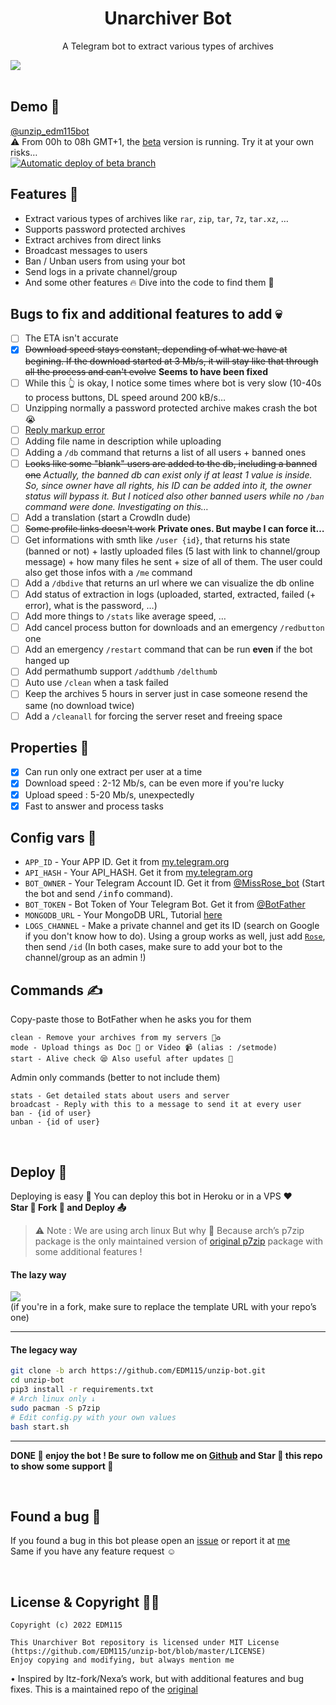 <h1 align="center">Unarchiver Bot</h1>

<p align="center">A Telegram bot to extract various types of archives</p>

<img align="center" src="https://telegra.ph/file/426207477776ffa00519f.png"/>
</br></br>

## Demo 🥰

[@unzip_edm115bot](https://t.me/unzip_edm115bot)  
⚠️ From 00h to 08h GMT+1, the [beta](https://github.com/EDM115/unzip-bot/tree/beta) version is running. Try it at your own risks…  
[![Automatic deploy of beta branch](https://github.com/EDM115/unzip-bot/actions/workflows/beta-auto-deploy.yml/badge.svg?branch=beta)](https://github.com/EDM115/unzip-bot/actions/workflows/beta-auto-deploy.yml)  
  
## Features 👀

- Extract various types of archives like `rar`, `zip`, `tar`, `7z`, `tar.xz`, …
- Supports password protected archives
- Extract archives from direct links
- Broadcast messages to users
- Ban / Unban users from using your bot
- Send logs in a private channel/group
- And some other features 🔥 Dive into the code to find them 🤭
  
## Bugs to fix and additional features to add 💀  
  
- [ ] The ETA isn't accurate
- [x] ~~Download speed stays constant, depending of what we have at begining. If the download started at 3 Mb/s, it will stay like that through all the process and can't evolve~~ **Seems to have been fixed**
- [ ] While this 👆 is okay, I notice some times where bot is very slow (10-40s to process buttons, DL speed around 200 kB/s…
- [ ] Unzipping normally a password protected archive makes crash the bot 😭
- [ ] [Reply markup error](https://github.com/EDM115/unzip-bot/issues/2)
- [ ] Adding file name in description while uploading
- [ ] Adding a `/db` command that returns a list of all users + banned ones
- [ ] ~~Looks like some "blank" users are added to the db, including a banned one~~ *Actually, the banned db can exist only if at least 1 value is inside. So, since owner have all rights, his ID can be added into it, the owner status will bypass it. But I noticed also other banned users while no `/ban` command were done. Investigating on this…*
- [ ] Add a translation (start a CrowdIn dude)
- [ ] ~~Some profile links doesn't work~~ **Private ones. But maybe I can force it…**
- [ ] Get informations with smth like `/user {id}`, that returns his state (banned or not) + lastly uploaded files (5 last with link to channel/group message) + how many files he sent + size of all of them. The user could also get those infos with a `/me` command
- [ ] Add a `/dbdive` that returns an url where we can visualize the db online
- [ ] Add status of extraction in logs (uploaded, started, extracted, failed (+ error), what is the password, …)
- [ ] Add more things to `/stats` like average speed, …
- [ ] Add cancel process button for downloads and an emergency `/redbutton` one
- [ ] Add an emergency `/restart` command that can be run **even** if the bot hanged up
- [ ] Add permathumb support `/addthumb` `/delthumb`
- [ ] Auto use `/clean` when a task failed
- [ ] Keep the archives 5 hours in server just in case someone resend the same (no download twice)
- [ ] Add a `/cleanall` for forcing the server reset and freeing space
  
## Properties 👋  
- [x] Can run only one extract per user at a time
- [x] Download speed : 2-12 Mb/s, can be even more if you're lucky
- [x] Upload speed : 5-20 Mb/s, unexpectedly
- [x] Fast to answer and process tasks
  
## Config vars 📖

- `APP_ID` - Your APP ID. Get it from [my.telegram.org](my.telegram.org)
- `API_HASH` - Your API_HASH. Get it from [my.telegram.org](my.telegram.org)
- `BOT_OWNER` - Your Telegram Account ID. Get it from [@MissRose_bot](https://t.me/MissRose_bot) (Start the bot and send <samp>/info</samp> command).
- `BOT_TOKEN` - Bot Token of Your Telegram Bot. Get it from [@BotFather](https://t.me/BotFather)
- `MONGODB_URL` - Your MongoDB URL, Tutorial [here](https://www.youtube.com/watch?v=0aYrJTfYBHU)
- `LOGS_CHANNEL` - Make a private channel and get its ID (search on Google if you don't know how to do). Using a group works as well, just add [`Rose`](https://t.me/MissRose_bot?startgroup=startbot), then send `/id` (In both cases, make sure to add your bot to the channel/group as an admin !)

## Commands ✍️

Copy-paste those to BotFather when he asks you for them  
```
clean - Remove your archives from my servers 🚮♻️
mode - Upload things as Doc 📄 or Video 📹 (alias : /setmode)
start - Alive check 😪 Also useful after updates 🥰
```  
Admin only commands (better to not include them)  
```
stats - Get detailed stats about users and server
broadcast - Reply with this to a message to send it at every user
ban - {id of user}
unban - {id of user}
```

</br>

## Deploy 🚧

Deploying is easy 🥰 You can deploy this bot in Heroku or in a VPS ♥️  
**Star 🌟 Fork 🍴 and Deploy 📤**

> ⚠️ Note :
> We are using arch linux
> But why 🤔 Because arch’s p7zip package is the only maintained version of [original p7zip](http://p7zip.sourceforge.net/) package with some additional features !

#### The lazy way

<a href="https://www.heroku.com/deploy?template=https://github.com/EDM115/unzip-bot/tree/master"><img src="https://www.herokucdn.com/deploy/button.svg"></a>  
(if you're in a fork, make sure to replace the template URL with your repo’s one)

---

#### The legacy way

```bash
git clone -b arch https://github.com/EDM115/unzip-bot.git
cd unzip-bot
pip3 install -r requirements.txt
# Arch linux only ↓
sudo pacman -S p7zip
# Edit config.py with your own values
bash start.sh
```

---

**DONE 🥳 enjoy the bot ! Be sure to follow me on [Github](https://github.com/EDM115) and Star 🌟 this repo to show some support 🥺**

</br>

## Found a bug 🐞

If you found a bug in this bot please open an [issue](https://github.com/EDM115/unzip-bot/issues) or report it at [me](https://t.me/EDM115)  
Same if you have any feature request ☺️

</br>

## License & Copyright 👮‍♀️

```
Copyright (c) 2022 EDM115

This Unarchiver Bot repository is licensed under MIT License (https://github.com/EDM115/unzip-bot/blob/master/LICENSE)
Enjoy copying and modifying, but always mention me
```

• Inspired by Itz-fork/Nexa’s work, but with additional features and bug fixes. This is a maintained repo of the [original](https://github.com/Itz-fork/Unzipper-Bot)
